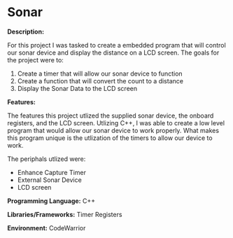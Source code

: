 # Sonar

**Description:**

For this project I was tasked to create a embedded program that will control our sonar device and display the distance on a LCD screen. The goals for the project were to:

  1. Create a timer that will allow our sonar device to function
  2. Create a function that will convert the count to a distance
  3. Display the Sonar Data to the LCD screen

**Features:**

The features this project utlized the supplied sonar device, the onboard registers, and the LCD screen. Utlizing C++, I was able to create a low level program that would allow our sonar device to work properly. What makes this program unique is the utlization of the timers to allow our device to work.

The periphals utlized were:

  * Enhance Capture Timer
  * External Sonar Device
  * LCD screen

**Programming Language:** C++

**Libraries/Frameworks:** Timer Registers

**Environment:** CodeWarrior
